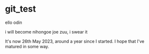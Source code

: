 # git_test

ello odin

i will become nihongoe joe zuu, i swear it

It's now 26th May 2023, around a year since I started. I hope that I've matured in some way.